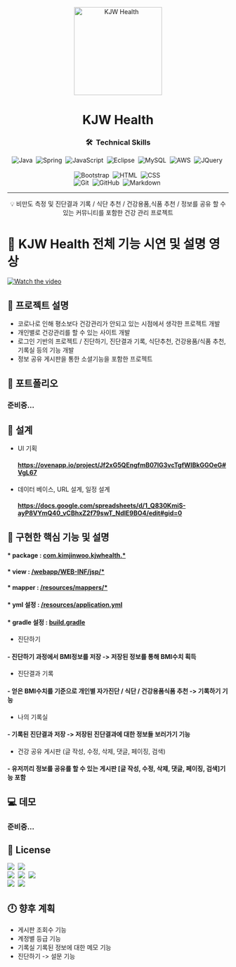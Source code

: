 <p align="center">
 <img src="https://cdn.pixabay.com/photo/2014/03/24/13/40/dumbbells-293955__340.png" height="200px" alt="KJW Health"></a>
</p>

<h1 align="center">KJW Health</h1>

<div align="center">

### 🛠 &nbsp;Technical Skills
![Java](https://img.shields.io/badge/-Java-05122A?style=flat&logo=Java)&nbsp;
![Spring](https://img.shields.io/badge/-Spring-05122A?style=flat&logo=spring)&nbsp;
![JavaScript](https://img.shields.io/badge/-JavaScript-05122A?style=flat&logo=javascript)&nbsp;
![Eclipse](https://img.shields.io/badge/-Eclipse-05122A?style=flat&logo=Eclipse)&nbsp;
![MySQL](https://img.shields.io/badge/-MySQL-05122A?style=flat&logo=MySQL)&nbsp;
![AWS](https://img.shields.io/badge/-AWS-05122A?style=flat&logo=amazon-aws)&nbsp;
![JQuery](https://img.shields.io/badge/-JQuery-05122A?style=flat&logo=JQuery)&nbsp;\
<br>
![Bootstrap](https://img.shields.io/badge/-Bootstrap-05122A?style=flat&logo=bootstrap&logoColor=563D7C)&nbsp;
![HTML](https://img.shields.io/badge/-HTML-05122A?style=flat&logo=HTML5)&nbsp;
![CSS](https://img.shields.io/badge/-CSS-05122A?style=flat&logo=CSS3&logoColor=1572B6)&nbsp;\
![Git](https://img.shields.io/badge/-Git-05122A?style=flat&logo=git)&nbsp;
![GitHub](https://img.shields.io/badge/-GitHub-05122A?style=flat&logo=github)&nbsp;
![Markdown](https://img.shields.io/badge/-Markdown-05122A?style=flat&logo=markdown)&nbsp;

</div>

---

<p align = "center">💡 비만도 측정 및 진단결과 기록 / 식단 추천 / 건강용품,식품 추천 / 정보를 공유 할 수 있는 커뮤니티를 포함한 건강 관리 프로젝트</p>

# :movie_camera: KJW Health 전체 기능 시연 및 설명 영상

[![Watch the video](https://user-images.githubusercontent.com/86758906/136792181-a525fe15-f04e-448b-af29-3712ff3ebcf7.png)](https://youtu.be/rD2_dO5Zmkg)

## :book: 프로젝트 설명

* 코로나로 인해 평소보다 건강관리가 안되고 있는 시점에서 생각한 프로젝트 개발
* 개인별로 건강관리를 할 수 있는 사이트 개발
* 로그인 기반의 프로젝트 / 진단하기, 진단결과 기록, 식단추천, 건강용품/식품 추천, 기록실 등의 기능 개발
* 정보 공유 게시판을 통한 소셜기능을 포함한 프로젝트

## :page_facing_up: 포트폴리오

### 준비중...

## :mag_right: 설계

* UI 기획
    #### https://ovenapp.io/project/Jf2xG5QEngfmB07lG3vcTgfWIBkGGOeG#VgL67
    
* 데이터 베이스, URL 설계, 일정 설계
    #### https://docs.google.com/spreadsheets/d/1_Q830KmiS-ayP8VYmQ40_vCBhxZ2f79swT_NdlE9BO4/edit#gid=0

## :paperclip: 구현한 핵심 기능 및 설명

 #### * package : [com.kimjinwoo.kjwhealth.*](https://github.com/kjw7580/spring_KJWHealth_0913/tree/develop/src/main/java/com/kimjinwoo/kjwhealth)
 #### * view : [/webapp/WEB-INF/jsp/*](https://github.com/kjw7580/spring_KJWHealth_0913/tree/develop/src/main/webapp/WEB-INF/jsp)
 #### * mapper : [/resources/mappers/*](https://github.com/kjw7580/spring_KJWHealth_0913/tree/develop/src/main/resources/mappers)
 #### * yml 설정 : [/resources/application.yml](https://github.com/kjw7580/spring_KJWHealth_0913/blob/develop/src/main/resources/application.yml)
 #### * gradle 설정 : [build.gradle](https://github.com/kjw7580/spring_KJWHealth_0913/blob/develop/build.gradle)
 
 * 진단하기
  #### - 진단하기 과정에서 BMI정보를 저장 -> 저장된 정보를 통해 BMI수치 획득
 * 진단결과 기록
  #### - 얻은 BMI수치를 기준으로 개인별 자가진단 / 식단 / 건강용품식품 추천 -> 기록하기 기능 
 * 나의 기록실
  #### - 기록된 진단결과 저장 -> 저장된 진단결과에 대한 정보들 보러가기 기능
 * 건강 공유 게시판 (글 작성, 수정, 삭제, 댓글, 페이징, 검색)
  #### - 유저끼리 정보를 공유를 할 수 있는 게시판 [글 작성, 수정, 삭제, 댓글, 페이징, 검색]기능 포함
 
 
## :computer: 데모

### 준비중...

## :scroll: License

![](https://img.shields.io/badge/Tomcat-Apache%20License%202.0-brightgreen)&nbsp;
![](https://img.shields.io/badge/Spring%20framework-Apache%20License%202.0-orange)&nbsp;
<br>
![](https://img.shields.io/badge/Mysql-GPLv2%20or%20proprietary-red)&nbsp;
![](https://img.shields.io/badge/Mybatis-Apache%20License%202.0-blue)&nbsp;
![](https://img.shields.io/badge/Bootstrap-MIT%20License-yellow)&nbsp;
<br>
![](https://img.shields.io/badge/jQuery-MIT%20License-lightgrey)&nbsp;
![](https://img.shields.io/badge/%EC%9D%B4%EB%AF%B8%EC%A7%80%20%EC%B6%9C%EC%B2%98-pixabay-yellowgreen)&nbsp;

## :clock12: 향후 계획

 * 게시판 조회수 기능
 * 계정별 등급 기능
 * 기록실 기록된 정보에 대한 메모 기능
 * 진단하기 -> 설문 기능
